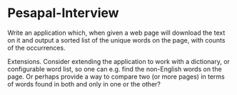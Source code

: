 # Pesapal-Interview

Write an application which, when given a web page will download the text on it and output a sorted list of the unique words on the page, with counts of the occurrences.

Extensions.
Consider extending the application to work with a dictionary, or configurable word list, so one can e.g. find the non-English words on the page. Or perhaps provide a way to compare two (or more pages) in terms of words found in both and only in one or the other?
